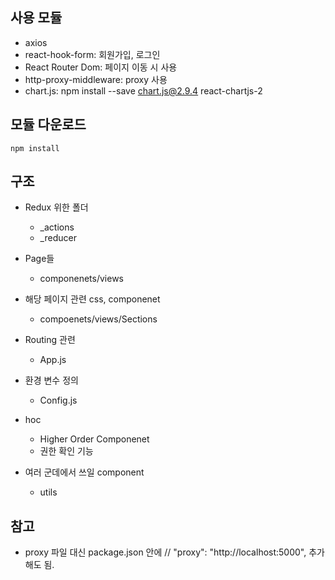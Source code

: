 
## 사용 모듈
- axios
- react-hook-form: 회원가입, 로그인
- React Router Dom: 페이지 이동 시 사용
- http-proxy-middleware: proxy 사용
- chart.js: npm install --save chart.js@2.9.4 react-chartjs-2

## 모듈 다운로드
`npm install`

## 구조
- Redux 위한 폴더
  - _actions
  - _reducer

- Page들
  - componenets/views

- 해당 페이지 관련 css, componenet
  - compoenets/views/Sections

- Routing 관련
  - App.js

- 환경 변수 정의
  - Config.js

- hoc
  - Higher Order Componenet
  - 권한 확인 기능

- 여러 군데에서 쓰일 component
  - utils


## 참고
- proxy 파일 대신 package.json 안에  // "proxy": "http://localhost:5000", 추가해도 됨.